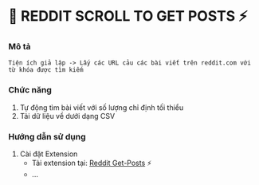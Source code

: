 # 🧰 REDDIT SCROLL TO GET POSTS ⚡

### Mô tả
```
Tiện ích giả lập -> Lấy các URL cảu các bài viết trên reddit.com với từ khóa được tìm kiếm
```

### Chức năng
1. Tự động tìm bài viết với số lượng chỉ định tối thiểu
2. Tải dữ liệu về dưới dạng CSV

### Hướng dẫn sử dụng
1. Cài đặt Extension
   - Tải extension tại: [Reddit Get-Posts](https://github.com/7vnguyenvu/reddit-post-finder/archive/refs/heads/main.zip) ⚡
   - ...
